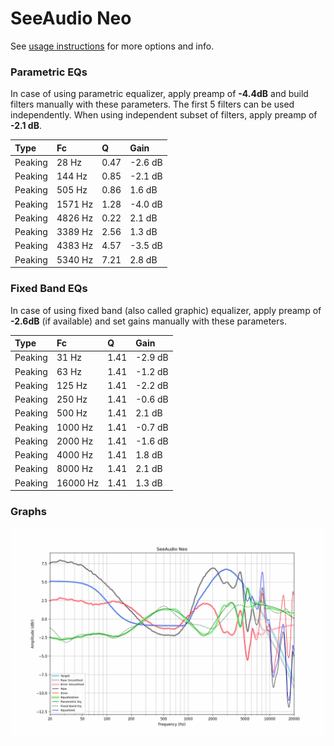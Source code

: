 # SeeAudio Neo
See [usage instructions](https://github.com/jaakkopasanen/AutoEq#usage) for more options and info.

### Parametric EQs
In case of using parametric equalizer, apply preamp of **-4.4dB** and build filters manually
with these parameters. The first 5 filters can be used independently.
When using independent subset of filters, apply preamp of **-2.1 dB**.

| Type    | Fc      |    Q | Gain    |
|:--------|:--------|:-----|:--------|
| Peaking | 28 Hz   | 0.47 | -2.6 dB |
| Peaking | 144 Hz  | 0.85 | -2.1 dB |
| Peaking | 505 Hz  | 0.86 | 1.6 dB  |
| Peaking | 1571 Hz | 1.28 | -4.0 dB |
| Peaking | 4826 Hz | 0.22 | 2.1 dB  |
| Peaking | 3389 Hz | 2.56 | 1.3 dB  |
| Peaking | 4383 Hz | 4.57 | -3.5 dB |
| Peaking | 5340 Hz | 7.21 | 2.8 dB  |

### Fixed Band EQs
In case of using fixed band (also called graphic) equalizer, apply preamp of **-2.6dB**
(if available) and set gains manually with these parameters.

| Type    | Fc       |    Q | Gain    |
|:--------|:---------|:-----|:--------|
| Peaking | 31 Hz    | 1.41 | -2.9 dB |
| Peaking | 63 Hz    | 1.41 | -1.2 dB |
| Peaking | 125 Hz   | 1.41 | -2.2 dB |
| Peaking | 250 Hz   | 1.41 | -0.6 dB |
| Peaking | 500 Hz   | 1.41 | 2.1 dB  |
| Peaking | 1000 Hz  | 1.41 | -0.7 dB |
| Peaking | 2000 Hz  | 1.41 | -1.6 dB |
| Peaking | 4000 Hz  | 1.41 | 1.8 dB  |
| Peaking | 8000 Hz  | 1.41 | 2.1 dB  |
| Peaking | 16000 Hz | 1.41 | 1.3 dB  |

### Graphs
![](./SeeAudio%20Neo.png)